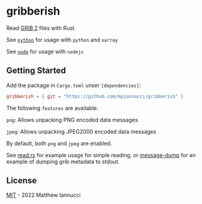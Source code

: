 # gribberish

Read [GRIB 2](https://en.wikipedia.org/wiki/GRIB) files with Rust.

See [`python`](python/README.md) for usage with `python` and `xarray`

See [`node`](node/README.md) for usage with `nodejs`

## Getting Started

Add the package in `Cargo.toml` unser `[dependencies]`:

```toml
gribberish = { git = "https://github.com/mpiannucci/gribberish" }
```

The following `features` are available: 

`png`: Allows unpacking PNG encoded data messages

`jpeg`: Allows unpacking JPEG2000 encoded data messages

By default, both `png` and `jpeg` are enabled.

See [read.rs](tests/read.rs) for example usage for simple reading, or [message-dump](examples/message-dump/main.rs) for an example of dumping grib metadata to stdout. 

## License

[MIT](LICENSE) -  2022 Matthew Iannucci
